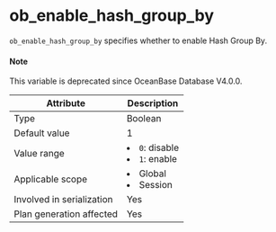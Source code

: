 ob_enable_hash_group_by
============================================

`ob_enable_hash_group_by` specifies whether to enable Hash Group By.

<main id="notice" type='explain'>
  <h4>Note</h4>
  <p>This variable is deprecated since OceanBase Database V4.0.0. </p>
</main>


| **Attribute** | **Description** |
|----------|------------------------------------------------------------------------------------------------------------|
| Type | Boolean |
| Default value | 1 |
| Value range | </li><li> `0`: disable   </li><li> `1`: enable |
| Applicable scope | </li><li> Global   </li><li> Session |
| Involved in serialization | Yes |
| Plan generation affected | Yes |


